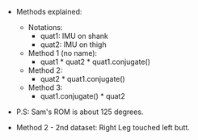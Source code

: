 - Methods explained:
	- Notations:
		- quat1: IMU on shank
		- quat2: IMU on thigh    
	- Method 1 (no name):
		- quat1 * quat2 * quat1.conjugate()
	- Method 2:
		- quat2 * quat1.conjugate()
	- Method 3:
		- quat1.conjugate() * quat2

- P.S: Sam's ROM is about 125 degrees.
- Method 2 - 2nd dataset: Right Leg touched left butt.
